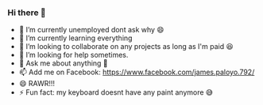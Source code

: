### Hi there 👋

- 🔭 I’m currently unemployed dont ask why 😄
- 🌱 I’m currently learning everything
- 👯 I’m looking to collaborate on any projects as long as I'm paid 😆
- 🤔 I’m looking for help sometimes.
- 💬 Ask me about anything 🙂
- 📫 Add me on Facebook: https://www.facebook.com/james.paloyo.792/
- 😄 RAWR!!!
- ⚡ Fun fact: my keyboard doesnt have any paint anymore 😅

